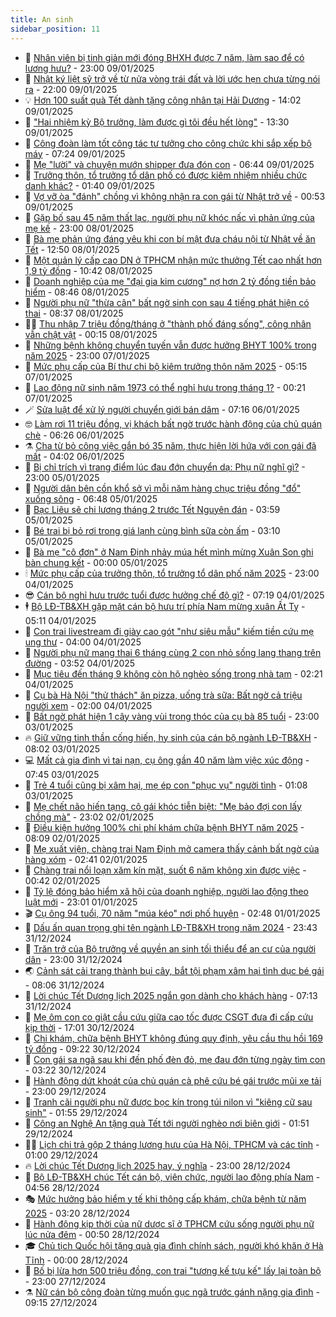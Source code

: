 ```yaml
---
title: An sinh
sidebar_position: 11
---
```


<!-- dantri-an-sinh:START -->
- 👺 [Nhân viên bị tinh giản mới đóng BHXH được 7 năm, làm sao để có lương hưu?](https://dantri.com.vn/an-sinh/nhan-vien-bi-tinh-gian-moi-dong-bhxh-duoc-7-nam-lam-sao-de-co-luong-huu-20250109102756775.htm) - 23:00 09/01/2025
- 👀 [Nhật ký liệt sỹ trở về từ nửa vòng trái đất và lời ước hẹn chưa từng nói ra](https://dantri.com.vn/an-sinh/nhat-ky-liet-sy-tro-ve-tu-nua-vong-trai-dat-va-loi-uoc-hen-chua-tung-noi-ra-20250107193427270.htm) - 22:00 09/01/2025
- 💡 [Hơn 100 suất quà Tết dành tặng công nhân tại Hải Dương](https://dantri.com.vn/an-sinh/hon-100-suat-qua-tet-danh-tang-cong-nhan-tai-hai-duong-20250109203016178.htm) - 14:02 09/01/2025
- 💄 [&quot;Hai nhiệm kỳ Bộ trưởng, làm được gì tôi đều hết lòng&quot;](https://dantri.com.vn/an-sinh/hai-nhiem-ky-bo-truong-lam-duoc-gi-toi-deu-het-long-20250109185035759.htm) - 13:30 09/01/2025
- 🧠 [Công đoàn làm tốt công tác tư tưởng cho công chức khi sắp xếp bộ máy](https://dantri.com.vn/an-sinh/cong-doan-lam-tot-cong-tac-tu-tuong-cho-cong-chuc-khi-sap-xep-bo-may-20250109132840960.htm) - 07:24 09/01/2025
- 🫣 [Mẹ &quot;lười&quot; và chuyện mướn shipper đưa đón con](https://dantri.com.vn/an-sinh/me-luoi-va-chuyen-muon-shipper-dua-don-con-20250109112711869.htm) - 06:44 09/01/2025
- 🥸 [Trưởng thôn, tổ trưởng tổ dân phố có được kiêm nhiệm nhiều chức danh khác?](https://dantri.com.vn/an-sinh/truong-thon-to-truong-to-dan-pho-co-duoc-kiem-nhiem-nhieu-chuc-danh-khac-20250108151211663.htm) - 01:40 09/01/2025
- 🤭 [Vợ vỡ òa &quot;đánh&quot; chồng vì không nhận ra con gái từ Nhật trở về](https://dantri.com.vn/an-sinh/vo-vo-oa-danh-chong-vi-khong-nhan-ra-con-gai-tu-nhat-tro-ve-20250108151740568.htm) - 00:53 09/01/2025
- 💂 [Gặp bố sau 45 năm thất lạc, người phụ nữ khóc nấc vì phản ứng của mẹ kế](https://dantri.com.vn/an-sinh/gap-bo-sau-45-nam-that-lac-nguoi-phu-nu-khoc-nac-vi-phan-ung-cua-me-ke-20250108174210479.htm) - 23:00 08/01/2025
- 🦣 [Bà mẹ phản ứng đáng yêu khi con bí mật đưa cháu nội từ Nhật về ăn Tết](https://dantri.com.vn/an-sinh/ba-me-phan-ung-dang-yeu-khi-con-bi-mat-dua-chau-noi-tu-nhat-ve-an-tet-20250108180540986.htm) - 12:50 08/01/2025
- 🧰 [Một quản lý cấp cao DN ở TPHCM nhận mức thưởng Tết cao nhất hơn 1,9 tỷ đồng](https://dantri.com.vn/xa-hoi/mot-quan-ly-cap-cao-dn-o-tphcm-nhan-muc-thuong-tet-cao-nhat-hon-19-ty-dong-20250108173656301.htm) - 10:42 08/01/2025
- 🤩 [Doanh nghiệp của mẹ &quot;đại gia kim cương&quot; nợ hơn 2 tỷ đồng tiền bảo hiểm](https://dantri.com.vn/an-sinh/doanh-nghiep-cua-me-dai-gia-kim-cuong-no-hon-2-ty-dong-tien-bao-hiem-20250108152103269.htm) - 08:46 08/01/2025
- 🤖 [Người phụ nữ &quot;thừa cân&quot; bất ngờ sinh con sau 4 tiếng phát hiện có thai](https://dantri.com.vn/an-sinh/nguoi-phu-nu-thua-can-bat-ngo-sinh-con-sau-4-tieng-phat-hien-co-thai-20250108152710641.htm) - 08:37 08/01/2025
- 🧑‍💻 [Thu nhập 7 triệu đồng/tháng ở &quot;thành phố đáng sống&quot;, công nhân vẫn chật vật](https://dantri.com.vn/an-sinh/thu-nhap-7-trieu-dongthang-o-thanh-pho-dang-song-cong-nhan-van-chat-vat-20250107184901392.htm) - 00:15 08/01/2025
- 🦍 [Những bệnh không chuyển tuyến vẫn được hưởng BHYT 100% trong năm 2025](https://dantri.com.vn/an-sinh/nhung-benh-khong-chuyen-tuyen-van-duoc-huong-bhyt-100-trong-nam-2025-20250107125759644.htm) - 23:00 07/01/2025
- 🦆 [Mức phụ cấp của Bí thư chi bộ kiêm trưởng thôn năm 2025](https://dantri.com.vn/an-sinh/muc-phu-cap-cua-bi-thu-chi-bo-kiem-truong-thon-nam-2025-20250107120019933.htm) - 05:15 07/01/2025
- 🌊 [Lao động nữ sinh năm 1973 có thể nghỉ hưu trong tháng 1?](https://dantri.com.vn/an-sinh/lao-dong-nu-sinh-nam-1973-co-the-nghi-huu-trong-thang-1-20250106171230259.htm) - 00:21 07/01/2025
- 🪄 [Sửa luật để xử lý người chuyển giới bán dâm](https://dantri.com.vn/an-sinh/sua-luat-de-xu-ly-nguoi-chuyen-gioi-ban-dam-20250106140602508.htm) - 07:16 06/01/2025
- 🤓 [Làm rơi 11 triệu đồng, vị khách bất ngờ trước hành động của chủ quán chè](https://dantri.com.vn/an-sinh/lam-roi-11-trieu-dong-vi-khach-bat-ngo-truoc-hanh-dong-cua-chu-quan-che-20250106125339337.htm) - 06:26 06/01/2025
- ⚗️ [Cha từ bỏ công việc gắn bó 35 năm, thực hiện lời hứa với con gái đã mất](https://dantri.com.vn/an-sinh/cha-tu-bo-cong-viec-gan-bo-35-nam-thuc-hien-loi-hua-voi-con-gai-da-mat-20250106104347602.htm) - 04:02 06/01/2025
- 💃 [Bị chỉ trích vì trang điểm lúc đau đớn chuyển dạ: Phụ nữ nghĩ gì?](https://dantri.com.vn/an-sinh/bi-chi-trich-vi-trang-diem-luc-dau-don-chuyen-da-phu-nu-nghi-gi-20250105190911887.htm) - 23:00 05/01/2025
- 💼 [Người dân bên cồn khổ sở vì mỗi năm hàng chục triệu đồng &quot;đổ&quot; xuống sông](https://dantri.com.vn/an-sinh/nguoi-dan-ben-con-kho-so-vi-moi-nam-hang-chuc-trieu-dong-do-xuong-song-20250104213114858.htm) - 06:48 05/01/2025
- 🤖 [Bạc Liêu sẽ chi lương tháng 2 trước Tết Nguyên đán](https://dantri.com.vn/an-sinh/bac-lieu-se-chi-luong-thang-2-truoc-tet-nguyen-dan-20250105095820341.htm) - 03:59 05/01/2025
- 🧐 [Bé trai bị bỏ rơi trong giá lạnh cùng bình sữa còn ấm](https://dantri.com.vn/an-sinh/be-trai-bi-bo-roi-trong-gia-lanh-cung-binh-sua-con-am-20250105093802926.htm) - 03:10 05/01/2025
- 💯 [Bà mẹ &quot;cô đơn&quot; ở Nam Định nhảy múa hết mình mừng Xuân Son ghi bàn chung kết](https://dantri.com.vn/an-sinh/ba-me-co-don-o-nam-dinh-nhay-mua-het-minh-mung-xuan-son-ghi-ban-chung-ket-20250104202011285.htm) - 00:00 05/01/2025
- 🕯 [Mức phụ cấp của trưởng thôn, tổ trưởng tổ dân phố năm 2025](https://dantri.com.vn/an-sinh/muc-phu-cap-cua-truong-thon-to-truong-to-dan-pho-nam-2025-20250104154327934.htm) - 23:00 04/01/2025
- 😎 [Cán bộ nghỉ hưu trước tuổi được hưởng chế độ gì?](https://dantri.com.vn/an-sinh/can-bo-nghi-huu-truoc-tuoi-duoc-huong-che-do-gi-20250104103535981.htm) - 07:19 04/01/2025
- 🕴 [Bộ LĐ-TB&amp;XH gặp mặt cán bộ hưu trí phía Nam mừng xuân Ất Tỵ](https://dantri.com.vn/an-sinh/bo-ld-tbxh-gap-mat-can-bo-huu-tri-phia-nam-mung-xuan-at-ty-20250104091907529.htm) - 05:11 04/01/2025
- 🤖 [Con trai livestream đi giày cao gót &quot;như siêu mẫu&quot; kiếm tiền cứu mẹ ung thư](https://dantri.com.vn/an-sinh/con-trai-livestream-di-giay-cao-got-nhu-sieu-mau-kiem-tien-cuu-me-ung-thu-20250103195841046.htm) - 04:00 04/01/2025
- 🤡 [Người phụ nữ mang thai 6 tháng cùng 2 con nhỏ sống lang thang trên đường](https://dantri.com.vn/an-sinh/nguoi-phu-nu-mang-thai-6-thang-cung-2-con-nho-song-lang-thang-tren-duong-20250103163014314.htm) - 03:52 04/01/2025
- 💪 [Mục tiêu đến tháng 9 không còn hộ nghèo sống trong nhà tạm](https://dantri.com.vn/an-sinh/muc-tieu-den-thang-9-khong-con-ho-ngheo-song-trong-nha-tam-20250104081658481.htm) - 02:21 04/01/2025
- 🌝 [Cụ bà Hà Nội &quot;thử thách&quot; ăn pizza, uống trà sữa: Bất ngờ cả triệu người xem](https://dantri.com.vn/an-sinh/cu-ba-ha-noi-thu-thach-an-pizza-uong-tra-sua-bat-ngo-ca-trieu-nguoi-xem-20250103232657977.htm) - 02:00 04/01/2025
- 🤩 [Bất ngờ phát hiện 1 cây vàng vùi trong thóc của cụ bà 85 tuổi](https://dantri.com.vn/an-sinh/bat-ngo-phat-hien-1-cay-vang-vui-trong-thoc-cua-cu-ba-85-tuoi-20250103192205984.htm) - 23:00 03/01/2025
- 🔥 [Giữ vững tinh thần cống hiến, hy sinh của cán bộ ngành LĐ-TB&amp;XH](https://dantri.com.vn/an-sinh/giu-vung-tinh-than-cong-hien-hy-sinh-cua-can-bo-nganh-ld-tbxh-20250103141558659.htm) - 08:02 03/01/2025
- 💻 [Mất cả gia đình vì tai nạn, cụ ông gần 40 năm làm việc xúc động](https://dantri.com.vn/an-sinh/mat-ca-gia-dinh-vi-tai-nan-cu-ong-gan-40-nam-lam-viec-xuc-dong-20250103110433730.htm) - 07:45 03/01/2025
- 💄 [Trẻ 4 tuổi cũng bị xâm hại, mẹ ép con &quot;phục vụ&quot; người tình](https://dantri.com.vn/an-sinh/tre-4-tuoi-cung-bi-xam-hai-me-ep-con-phuc-vu-nguoi-tinh-20250102145513402.htm) - 01:08 03/01/2025
- 🦆 [Mẹ chết não hiến tạng, cô gái khóc tiễn biệt: &quot;Mẹ bảo đợi con lấy chồng mà&quot;](https://dantri.com.vn/an-sinh/me-chet-nao-hien-tang-co-gai-khoc-tien-biet-me-bao-doi-con-lay-chong-ma-20250102173358869.htm) - 23:02 02/01/2025
- 🐲 [Điều kiện hưởng 100% chi phí khám chữa bệnh BHYT năm 2025](https://dantri.com.vn/an-sinh/dieu-kien-huong-100-chi-phi-kham-chua-benh-bhyt-nam-2025-20250101015217348.htm) - 08:09 02/01/2025
- 🥷 [Mẹ xuất viện, chàng trai Nam Định mở camera thấy cảnh bất ngờ của hàng xóm](https://dantri.com.vn/an-sinh/me-xuat-vien-chang-trai-nam-dinh-mo-camera-thay-canh-bat-ngo-cua-hang-xom-20250101234509862.htm) - 02:41 02/01/2025
- 💯 [Chàng trai nổi loạn xăm kín mặt, suốt 6 năm không xin được việc](https://dantri.com.vn/an-sinh/chang-trai-noi-loan-xam-kin-mat-suot-6-nam-khong-xin-duoc-viec-20250101145703280.htm) - 00:42 02/01/2025
- 🧐 [Tỷ lệ đóng bảo hiểm xã hội của doanh nghiệp, người lao động theo luật mới](https://dantri.com.vn/an-sinh/ty-le-dong-bao-hiem-xa-hoi-cua-doanh-nghiep-nguoi-lao-dong-theo-luat-moi-20250101173852225.htm) - 23:01 01/01/2025
- 🎬 [Cụ ông 94 tuổi, 70 năm &quot;múa kéo&quot; nơi phố huyện](https://dantri.com.vn/an-sinh/cu-ong-94-tuoi-70-nam-mua-keo-noi-pho-huyen-20241229124940492.htm) - 02:48 01/01/2025
- 🦍 [Dấu ấn quan trọng ghi tên ngành LĐ-TB&amp;XH trong năm 2024](https://dantri.com.vn/an-sinh/dau-an-quan-trong-ghi-ten-nganh-ld-tbxh-trong-nam-2024-20250101010917285.htm) - 23:43 31/12/2024
- 🫶 [Trăn trở của Bộ trưởng về quyền an sinh tối thiểu để an cư của người dân](https://dantri.com.vn/an-sinh/tran-tro-cua-bo-truong-ve-quyen-an-sinh-toi-thieu-de-an-cu-cua-nguoi-dan-20241231174633245.htm) - 23:00 31/12/2024
- 🌏 [Cảnh sát cải trang thành bụi cây, bắt tội phạm xâm hại tình dục bé gái](https://dantri.com.vn/an-sinh/canh-sat-cai-trang-thanh-bui-cay-bat-toi-pham-xam-hai-tinh-duc-be-gai-20241231145559307.htm) - 08:06 31/12/2024
- 🫣 [Lời chúc Tết Dương lịch 2025 ngắn gọn dành cho khách hàng](https://dantri.com.vn/an-sinh/loi-chuc-tet-duong-lich-2025-ngan-gon-danh-cho-khach-hang-20241231130035526.htm) - 07:13 31/12/2024
- 🥰 [Mẹ ôm con co giật cầu cứu giữa cao tốc được CSGT đưa đi cấp cứu kịp thời](https://dantri.com.vn/an-sinh/me-om-con-co-giat-cau-cuu-giua-cao-toc-duoc-csgt-dua-di-cap-cuu-kip-thoi-20241230193322173.htm) - 17:01 30/12/2024
- 🎊 [Chi khám, chữa bệnh BHYT không đúng quy định, yêu cầu thu hồi 169 tỷ đồng](https://dantri.com.vn/an-sinh/chi-kham-chua-benh-bhyt-khong-dung-quy-dinh-yeu-cau-thu-hoi-169-ty-dong-20241230150606591.htm) - 09:22 30/12/2024
- 💄 [Con gái sa ngã sau khi đến phố đèn đỏ, mẹ đau đớn từng ngày tìm con](https://dantri.com.vn/an-sinh/con-gai-sa-nga-sau-khi-den-pho-den-do-me-dau-don-tung-ngay-tim-con-20241229214504724.htm) - 03:22 30/12/2024
- 👹 [Hành động dứt khoát của chủ quán cà phê cứu bé gái trước mũi xe tải](https://dantri.com.vn/an-sinh/hanh-dong-dut-khoat-cua-chu-quan-ca-phe-cuu-be-gai-truoc-mui-xe-tai-20241229203759952.htm) - 23:00 29/12/2024
- 💯 [Tranh cãi người phụ nữ được bọc kín trong túi nilon vì &quot;kiêng cữ sau sinh&quot;](https://dantri.com.vn/an-sinh/tranh-cai-nguoi-phu-nu-duoc-boc-kin-trong-tui-nilon-vi-kieng-cu-sau-sinh-20241228153858711.htm) - 01:55 29/12/2024
- 📝 [Công an Nghệ An tặng quà Tết tới người nghèo nơi biên giới](https://dantri.com.vn/an-sinh/cong-an-nghe-an-tang-qua-tet-toi-nguoi-ngheo-noi-bien-gioi-20241228185414397.htm) - 01:51 29/12/2024
- 👨‍🏫 [Lịch chi trả gộp 2 tháng lương hưu của Hà Nội, TPHCM và các tỉnh](https://dantri.com.vn/an-sinh/lich-chi-tra-gop-2-thang-luong-huu-cua-ha-noi-tphcm-va-cac-tinh-20241228154251997.htm) - 01:00 29/12/2024
- 🔥 [Lời chúc Tết Dương lịch 2025 hay, ý nghĩa](https://dantri.com.vn/an-sinh/loi-chuc-tet-duong-lich-2025-hay-y-nghia-20241220150858267.htm) - 23:00 28/12/2024
- 🧰 [Bộ LĐ-TB&amp;XH chúc Tết cán bộ, viên chức, người lao động phía Nam](https://dantri.com.vn/an-sinh/bo-ld-tbxh-chuc-tet-can-bo-vien-chuc-nguoi-lao-dong-phia-nam-20241228111759598.htm) - 04:56 28/12/2024
- 🎭 [Mức hưởng bảo hiểm y tế khi thông cấp khám, chữa bệnh từ năm 2025](https://dantri.com.vn/an-sinh/muc-huong-bao-hiem-y-te-khi-thong-cap-kham-chua-benh-tu-nam-2025-20241227212939953.htm) - 03:20 28/12/2024
- 🔭 [Hành động kịp thời của nữ dược sĩ ở TPHCM cứu sống người phụ nữ lúc nửa đêm](https://dantri.com.vn/an-sinh/hanh-dong-kip-thoi-cua-nu-duoc-si-o-tphcm-cuu-song-nguoi-phu-nu-luc-nua-dem-20241227163256146.htm) - 00:50 28/12/2024
- 🎓 [Chủ tịch Quốc hội tặng quà gia đình chính sách, người khó khăn ở Hà Tĩnh](https://dantri.com.vn/an-sinh/chu-tich-quoc-hoi-tang-qua-gia-dinh-chinh-sach-nguoi-kho-khan-o-ha-tinh-20241227192457114.htm) - 00:00 28/12/2024
- 🦅 [Bố bị lừa hơn 500 triệu đồng, con trai &quot;tương kế tựu kế&quot; lấy lại toàn bộ](https://dantri.com.vn/an-sinh/bo-bi-lua-hon-500-trieu-dong-con-trai-tuong-ke-tuu-ke-lay-lai-toan-bo-20241227161020510.htm) - 23:00 27/12/2024
- ⚗️ [Nữ cán bộ công đoàn từng muốn gục ngã trước gánh nặng gia đình](https://dantri.com.vn/an-sinh/nu-can-bo-cong-doan-tung-muon-guc-nga-truoc-ganh-nang-gia-dinh-20241227151641912.htm) - 09:15 27/12/2024<!-- dantri-an-sinh:END -->

